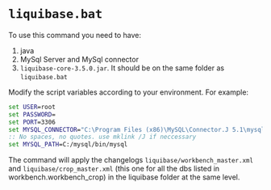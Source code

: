 # `liquibase.bat`
To use this command you need to have:
1. java
2. MySql Server and MySql connector
3. `liquibase-core-3.5.0.jar`. It should be on the same folder as `liquibase.bat`

Modify the script variables according to your environment. For example:
```bat
set USER=root
set PASSWORD=
set PORT=3306
set MYSQL_CONNECTOR="C:\Program Files (x86)\MySQL\Connector.J 5.1\mysql-connector-java-5.1.44-bin.jar"
:: No spaces, no quotes. use mklink /J if neccessary
set MYSQL_PATH=C:/mysql/bin/mysql
```

The command will apply the changelogs `liquibase/workbench_master.xml`
 and `liquibase/crop_master.xml` (this one for all the dbs listed in workbench.workbench_crop) 
 in the liquibase folder at the same level.
